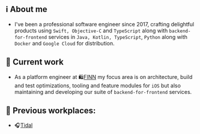 ## ℹ️ About me
- I've been a professional software engineer since 2017, crafting delightful products using `Swift, Objective-C` and `TypeScript` along with `backend-for-frontend` services in `Java, Kotlin, TypeScript`, `Python` along with `Docker` and `Google Cloud` for distribution.

## 💼 Current work
 - As a platform engineer at 🛍️[FINN](https://www.finn.no) my focus area is on architecture, build and test optimizations, tooling and feature modules for `iOS` but also maintaining and developing our suite of `backend-for-frontend` services.

## 📁 Previous workplaces: 
- 🎧[Tidal](https://tidal.com)
